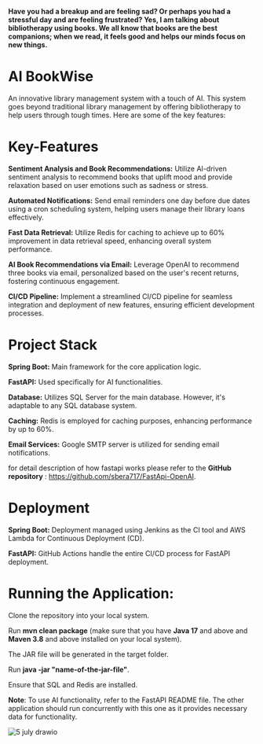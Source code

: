 
**Have you had a breakup and are feeling sad? Or perhaps you had a stressful day and are feeling frustrated? Yes, I am talking about bibliotherapy using books. We all know that books are the best companions; when we read, it feels good and helps our minds focus on new things.**

# **AI BookWise** 
An innovative library management system with a touch of AI. This system goes beyond traditional library management by offering bibliotherapy to help users through tough times. Here are some of the key features:

# **Key-Features**

**Sentiment Analysis and Book Recommendations:**
Utilize AI-driven sentiment analysis to recommend books that uplift mood and provide relaxation based on user emotions such as sadness or stress.

**Automated Notifications:**
Send email reminders one day before due dates using a cron scheduling system, helping users manage their library loans effectively.
 
**Fast Data Retrieval:**
Utilize Redis for caching to achieve up to 60% improvement in data retrieval speed, enhancing overall system performance.

**AI Book Recommendations via Email:**
Leverage OpenAI to recommend three books via email, personalized based on the user's recent returns, fostering continuous engagement.

**CI/CD Pipeline:**
Implement a streamlined CI/CD pipeline for seamless integration and deployment of new features, ensuring efficient development processes.

#                                                                           **Project Stack**

**Spring Boot:** Main framework for the core application logic.

**FastAPI:** Used specifically for AI functionalities.

**Database:** Utilizes SQL Server for the main database. However, it's adaptable to any SQL database system.

**Caching:** Redis is employed for caching purposes, enhancing performance by up to 60%.

**Email Services:** Google SMTP server is utilized for sending email notifications.

for detail description of how fastapi works please refer to the **GitHub repository** : https://github.com/sbera717/FastApi-OpenAI.

#                                                                              **Deployment**

**Spring Boot:**
Deployment managed using Jenkins as the CI tool and AWS Lambda for Continuous Deployment (CD).

**FastAPI:**
GitHub Actions handle the entire CI/CD process for FastAPI deployment.

#                                                                           **Running the Application:**

Clone the repository into your local system.

Run **mvn clean package** (make sure that you have **Java 17** and above and **Maven 3.8** and above installed on your local system).

The JAR file will be generated in the target folder.

Run **java -jar "name-of-the-jar-file"**.

Ensure that SQL and Redis are installed.

**Note**: To use AI functionality, refer to the FastAPI README file. The other application should run concurrently with this one as it provides necessary data for functionality. 

![5 july drawio](https://github.com/user-attachments/assets/946989ed-b524-4968-9f9a-f3d75aa78875)

